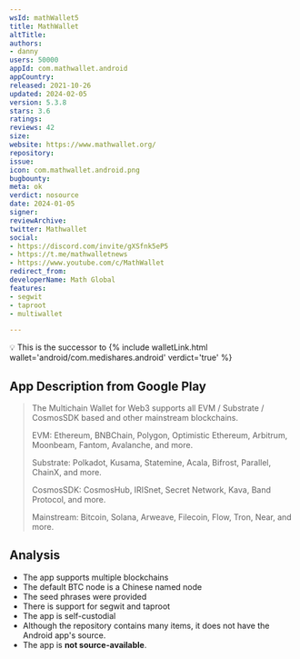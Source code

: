 ```yaml
---
wsId: mathWallet5
title: MathWallet
altTitle: 
authors:
- danny
users: 50000
appId: com.mathwallet.android
appCountry: 
released: 2021-10-26
updated: 2024-02-05
version: 5.3.8
stars: 3.6
ratings: 
reviews: 42
size: 
website: https://www.mathwallet.org/
repository: 
issue: 
icon: com.mathwallet.android.png
bugbounty: 
meta: ok
verdict: nosource
date: 2024-01-05
signer: 
reviewArchive: 
twitter: Mathwallet
social:
- https://discord.com/invite/gXSfnk5eP5
- https://t.me/mathwalletnews
- https://www.youtube.com/c/MathWallet
redirect_from: 
developerName: Math Global
features:
- segwit
- taproot
- multiwallet

---
```


💡 This is the successor to {% include walletLink.html wallet='android/com.medishares.android' verdict='true' %}

## App Description from Google Play

> The Multichain Wallet for Web3 supports all EVM / Substrate / CosmosSDK based and other mainstream blockchains.
>
> EVM: Ethereum, BNBChain, Polygon, Optimistic Ethereum, Arbitrum, Moonbeam, Fantom, Avalanche, and more.
>
> Substrate: Polkadot, Kusama, Statemine, Acala, Bifrost, Parallel, ChainX, and more.
>
> CosmosSDK: CosmosHub, IRISnet, Secret Network, Kava, Band Protocol, and more.
>
> Mainstream: Bitcoin, Solana, Arweave, Filecoin, Flow, Tron, Near, and more.

## Analysis 

- The app supports multiple blockchains
- The default BTC node is a Chinese named node
- The seed phrases were provided
- There is support for segwit and taproot
- The app is self-custodial
- Although the repository contains many items, it does not have the Android app's source. 
- The app is **not source-available**.